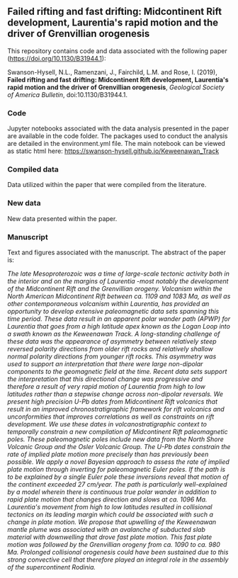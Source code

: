 ## Failed rifting and fast drifting: Midcontinent Rift development, Laurentia's rapid motion and the driver of Grenvillian orogenesis

This repository contains code and data associated with the following paper (https://doi.org/10.1130/B31944.1):

Swanson-Hysell, N.L., Ramenzani, J., Fairchild, L.M. and Rose, I. (2019), **Failed rifting and fast drifting: Midcontinent Rift development, Laurentia's rapid motion and the driver of Grenvillian orogenesis**, *Geological Society of America Bulletin*, doi:10.1130/B31944.1. 

### Code

Jupyter notebooks associated with the data analysis presented in the paper are available in the code folder. The packages used to conduct the analysis are detailed in the environment.yml file. The main notebook can be viewed as static html here: https://swanson-hysell.github.io/Keweenawan_Track

### Compiled data

Data utilized within the paper that were compiled from the literature.

### New data

New data presented within the paper.

### Manuscript

Text and figures associated with the manuscript. The abstract of the paper is:

*The late Mesoproterozoic was a time of large-scale tectonic activity both in the interior and on the margins of Laurentia -most notably the development of the Midcontinent Rift and the Grenvillian orogeny. Volcanism within the North American Midcontinent Rift between ca. 1109 and 1083 Ma, as well as other contemporaneous volcanism within Laurentia, has provided an opportunity to develop extensive paleomagnetic data sets spanning this time period. These data result in an apparent polar wander path (APWP) for Laurentia that goes from a high latitude apex known as the Logan Loop into a swath known as the Keweenawan Track. A long-standing challenge of these data was the appearance of asymmetry between relatively steep reversed polarity directions from older rift rocks and relatively shallow normal polarity directions from younger rift rocks. This asymmetry was used to support an interpretation that there were large non-dipolar components to the geomagnetic field at the time. Recent data sets support the interpretation that this directional change was progressive and therefore a result of very rapid motion of Laurentia from high to low latitudes rather than a stepwise change across non-dipolar reversals. We present high precision U-Pb dates from Midcontinent Rift volcanics that result in an improved chronostratigraphic framework for rift volcanics and unconformities that improves correlations as well as constraints on rift development. We use these dates in volcanostratigraphic context to temporally constrain a new compilation of Midcontinent Rift paleomagnetic poles. These paleomagnetic poles include new data from the North Shore Volcanic Group and the Osler Volcanic Group. The U-Pb dates constrain the rate of implied plate motion more precisely than has previously been possible. We apply a novel Bayesian approach to assess the rate of implied plate motion through inverting for paleomagnetic Euler poles. If the path is to be explained by a single Euler pole these inversions reveal that motion of the continent exceeded 27 cm/year. The path is particularly well-explained by a model wherein there is continuous true polar wander in addition to rapid plate motion that changes direction and slows at ca. 1096 Ma. Laurentia's movement from high to low latitudes resulted in collisional tectonics on its leading margin which could be associated with such a change in plate motion. We propose that upwelling of the Keweenawan mantle plume was associated with an avalanche of subducted slab material with downwelling that drove fast plate motion. This fast plate motion was followed by the Grenvillian orogeny from ca. 1090 to ca. 980 Ma. Prolonged collisional orogenesis could have been sustained due to this strong convective cell that therefore played an integral role in the assembly of the supercontinent Rodinia.*
